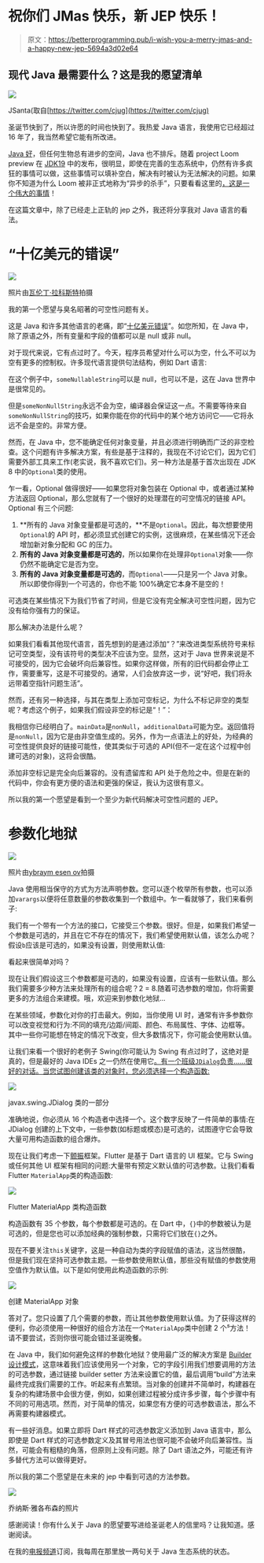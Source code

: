 # 祝你们 JMas 快乐，新 JEP 快乐！

> 原文：<https://betterprogramming.pub/i-wish-you-a-merry-jmas-and-a-happy-new-jep-5694a3d02e64>

## 现代 Java 最需要什么？这是我的愿望清单

![](img/d2bfbc559b4a18343b2c0c8200f84048.png)

JSanta(取自[https://twitter.com/cjug](https://twitter.com/cjug)

圣诞节快到了，所以许愿的时间也快到了。我热爱 Java 语言，我使用它已经超过 16 年了，我当然希望它能有所改进。

[Java 好](/why-java-is-perfectly-alive-e3f25a576f95)，但任何生物总有进步的空间，Java 也不排斥。随着 project Loom preview 在 [JDK19](https://openjdk.org/projects/jdk/19/) 中的发布，很明显，即使在完善的生态系统中，仍然有许多疯狂的事情可以做，这些事情可以填补空白，解决有时被认为无法解决的问题。如果你不知道为什么 Loom 被非正式地称为“异步的杀手”，只要看看这里的[，这是一个伟大的事情](https://www.infoq.com/articles/java-virtual-threads/)！

在这篇文章中，除了已经走上正轨的 jep 之外，我还将分享我对 Java 语言的看法。

# “十亿美元的错误”

![](img/7e63add6cb9954ea9447af8b45ffca41.png)

照片由[瓦伦丁·拉科斯特](https://unsplash.com/photos/jNSJE8dMro0)拍摄

我的第一个愿望与臭名昭著的可空性问题有关。

这是 Java 和许多其他语言的老痛，即“[十亿美元错误](https://www.infoq.com/presentations/Null-References-The-Billion-Dollar-Mistake-Tony-Hoare/)”。如您所知，在 Java 中，除了原语之外，所有变量和字段的值都可以是 null 或非 null。

对于现代来说，它有点过时了。今天，程序员希望对什么可以为空，什么不可以为空有更多的控制权。许多现代语言提供句法结构，例如 Dart 语言:

在这个例子中，`someNullableString`可以是 null，也可以不是，这在 Java 世界中是很常见的。

但是`someNonNullString`永远不会为空，编译器会保证这一点。不需要等待来自`someNonNullString`的技巧，如果你能在你的代码中的某个地方访问它——它将永远不会是空的。非常方便。

然而，在 Java 中，您不能确定任何对象变量，并且必须进行明确而广泛的非空检查。这个问题有许多解决方案，有些是基于注释的，我现在不讨论它们，因为它们需要外部工具来工作(老实说，我不喜欢它们)。另一种方法是基于首次出现在 JDK 8 中的`Optional`类的使用。

乍一看，Optional 做得很好——如果您将对象包装在 Optional 中，或者通过某种方法返回 Optional，那么您就有了一个很好的处理潜在的可空情况的链接 API。Optional 有三个问题:

1.  **所有的 Java 对象变量都是可选的，**不是`Optional`。因此，每次想要使用`Optional`的 API 时，都必须显式创建它的实例，这很麻烦，在某些情况下还会增加新对象分配和 GC 的压力。
2.  **所有的 Java 对象变量都是可选的**，所以如果你在处理非`Optional`对象——你仍然不能确定它是否为空。
3.  **所有的 Java 对象变量都是可选的**，而`Optional`——只是另一个 Java 对象。所以即使你得到一个可选的，你也不能 100%确定它本身不是空的！

可选类在某些情况下为我们节省了时间，但是它没有完全解决可空性问题，因为它没有给你强有力的保证。

那么解决办法是什么呢？

如果我们看看其他现代语言，首先想到的是通过添加“？”来改进类型系统符号来标记可空类型，没有该符号的类型决不应该为空。显然，这对于 Java 世界来说是不可接受的，因为它会破坏向后兼容性。如果你这样做，所有的旧代码都会停止工作，需要重写，这是不可接受的。通常，人们会放弃这一步，说“好吧，我们将永远带着空指针问题生活”。

然而，还有另一种选择，与其在类型上添加可空标记，为什么不标记非空的类型呢？考虑这个例子，如果我们假设非空的标记是“！”：

我相信你已经明白了。`mainData`是`nonNull`，`additionalData`可能为空。返回值将是`nonNull`，因为它是由非空值生成的。另外，作为一点语法上的好处，为经典的可空性提供良好的链接可能性，使其类似于可选的 API(但不一定在这个过程中创建可选的对象)，这将会很酷。

添加非空标记是完全向后兼容的。没有遗留库和 API 处于危险之中。但是在新的代码中，你会有更方便的语法和更强的保证，我认为这很有意义。

所以我的第一个愿望是看到一个至少为新代码解决可空性问题的 JEP。

# 参数化地狱

![](img/7c8c054a6bb2fedc6ffb038e08586b54.png)

照片由[ybraym esen ov](https://unsplash.com/photos/eiwVOa9zb10)拍摄

Java 使用相当保守的方式为方法声明参数。您可以逐个枚举所有参数，也可以添加`varargs`以便将任意数量的参数收集到一个数组中。乍一看就够了，我们来看例子:

我们有一个带有一个方法的接口，它接受三个参数。很好。但是，如果我们希望一个参数是可选的，并且在它不存在的情况下，我们希望使用默认值，该怎么办呢？假设`b`应该是可选的，如果没有设置，则使用默认值:

看起来很简单对吗？

现在让我们假设这三个参数都是可选的，如果没有设置，应该有一些默认值。那么我们需要多少种方法来处理所有的组合呢？2 = 8.随着可选参数的增加，你将需要更多的方法组合来建模。哦，欢迎来到参数化地狱…

在某些领域，参数化对你的打击最大。例如，当你使用 UI 时，通常有许多参数你可以改变视觉和行为:不同的填充/边距/间距、颜色、布局属性、字体、边框等。其中一些你可能想在特定的情况下改变，但大多数情况下，你可能会使用默认值。

让我们来看一个很好的老例子 Swing(你可能认为 Swing 有点过时了，这绝对是真的，但是最好的 Java IDEs 之一仍然在使用它[。有一个班级`JDialog`负责……很好的对话。当您试图创建该类的对象时，您必须选择一个构造函数:](https://stackoverflow.com/a/12311981/3231055)

![](img/43f967c683906e7f2d727616ddb83e8b.png)

javax.swing.JDialog 类的一部分

准确地说，你必须从 16 个构造者中选择一个。这个数字反映了一件简单的事情:在 JDialog 创建的上下文中，一些参数(如标题或模态)是可选的，试图遵守它会导致大量可用构造函数的组合爆炸。

现在让我们考虑一下[颤振](https://flutter.dev/)框架。Flutter 是基于 Dart 语言的 UI 框架。它与 Swing 或任何其他 UI 框架有相同的问题:大量带有预定义默认值的可选参数。让我们看看 Flutter `MaterialApp`类的构造函数:

![](img/aef652db9981d14939b1ca7fb1a87d96.png)

Flutter MaterialApp 类构造函数

构造函数有 35 个参数，每个参数都是可选的。在 Dart 中，`{}`中的参数被认为是可选的，但是您也可以添加经典的强制参数，只需将它们放在`{}`之外。

现在不要关注`this`关键字，这是一种自动为类的字段赋值的语法，这当然很酷，但是我们现在坚持可选参数主题。一些参数使用默认值，那些没有赋值的参数使用空值作为默认值。以下是如何使用此构造函数的示例:

![](img/7431543ebcd37ec633713d2759405e37.png)

创建 MaterialApp 对象

答对了。您只设置了几个需要的参数，而让其他参数使用默认值。为了获得这样的便利，你必须使用一种很好的组合方法在一个`MaterialApp`类中创建 2 个⁵方法！请不要尝试，否则你很可能会错过圣诞晚餐。

在 Java 中，我们如何避免这样的参数化地狱？使用最广泛的解决方案是 [Builder 设计模式](https://blogs.oracle.com/javamagazine/post/exploring-joshua-blochs-builder-design-pattern-in-java#:~:text=The%20Builder%20pattern%2C%20which%20is,using%20the%20same%20construction%20code.)，这意味着我们应该使用另一个对象，它的字段引用我们想要调用的方法的可选参数，通过链接 builder setter 方法来设置它的值，最后调用“build”方法来最终完成我们需要的工作。听起来有点繁琐。当对象的创建并不简单时，构建器在复杂的构建场景中会很方便，例如，如果创建过程被分成许多步骤，每个步骤中有不同的可用选项。然而，对于简单的情况，如果您有方便的可选参数语法，那么不再需要构建器模式。

有一些好消息。如果立即将 Dart 样式的可选参数定义添加到 Java 语言中，那么即使是 Dart 样式的可选参数定义及其冒号用法也很可能不会破坏向后兼容性。当然，可能会有粗糙的角落，但原则上没有问题。除了 Dart 语法之外，可能还有许多替代方法可以做得更好。

所以我的第二个愿望是在未来的 jep 中看到可选的方法参数。

![](img/9d2eebda944ec6be7b6cff27ec65daf0.png)

乔纳斯·雅各布森的照片

感谢阅读！你有什么关于 Java 的愿望要写进给圣诞老人的信里吗？让我知道。感谢阅读。

在我的[电报频道](https://t.me/java_lang_info)订阅，我每周在那里放一两句关于 Java 生态系统的状态。